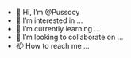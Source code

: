 - 👋 Hi, I’m @Pussocy
- 👀 I’m interested in ...
- 🌱 I’m currently learning ...
- 💞️ I’m looking to collaborate on ...
- 📫 How to reach me ...

<!---
Pussocy/Pussocy is a ✨ special ✨ repository because its `README.md` (this file) appears on your GitHub profile.
You can click the Preview link to take a look at your changes.
--->
